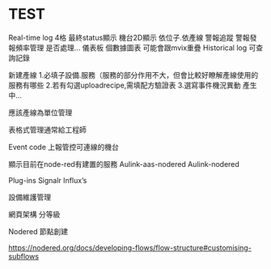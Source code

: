 # TEST
Real-time log 4格 最終status顯示
機台2D顯示 依位子.依產線
警報追蹤 警報發報頻率管理 是否處理…
儀表板 個數據圖表 可能會跟mvix重疊
Historical log 可查詢記錄

新建產線
1.必填子設備.服務（服務的部分作用不大，但會比較好瞭解產線使用的服務有哪些
2.若有勾選uploadrecipe,需填配方驗證表
3.選寫事件機況異動
產生中…

應該產線為單位管理

表格式管理通常給工程師

Event code 上報管控可連線的機台

顯示目前在node-red有建置的服務
Aulink-aas-nodered 
Aulink-nodered 

Plug-ins
Signalr
Influx’s

設備維護管理

網頁架構
分等級

Nodered 
節點創建

https://nodered.org/docs/developing-flows/flow-structure#customising-subflows
